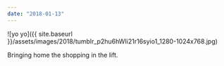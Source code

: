 ```yaml
---
date: "2018-01-13"
---
```


![yo yo]({{ site.baseurl }}/assets/images/2018/tumblr_p2hu6hWIi21r16syio1_1280-1024x768.jpg)

Bringing home the shopping in the lift.
